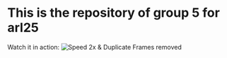 # This is the repository of group 5 for arl25

Watch it in action:
![Speed 2x & Duplicate Frames removed](FullAnimationSpeedupLQ.gif)
